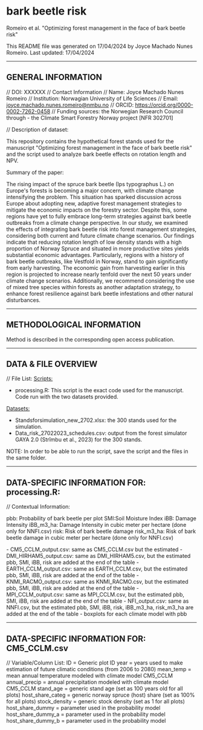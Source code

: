 # bark beetle risk

Romeiro et al. "Optimizing forest management in the face of bark beetle risk"

This README file was generated on 17/04/2024 by Joyce Machado Nunes Romeiro.
Last updated: 17/04/2024


-------------------
GENERAL INFORMATION
-------------------

// DOI: XXXXXX
// Contact Information
     // Name: Joyce Machado Nunes Romeiro
     // Institution: Norwagian University of Life Sciences
     // Email: joyce.machado.nunes.romeiro@nmbu.no
     // ORCID: https://orcid.org/0000-0002-7262-0458
// Funding sources: the Norwegian Research Council through - the Climate Smart Forestry Norway project [NFR 302701]

// Description of dataset: 

This repository contains the hypothetical forest stands used for the manuscript "Optimizing forest management in the face of bark beetle risk" and the script used to analyze bark beetle effects on rotation length and NPV.

Summary of the paper:

The rising impact of the spruce bark beetle (Ips typographus L.) on Europe's forests is becoming a major concern, with climate change intensifying the problem. This situation has sparked discussion across Europe about adopting new, adaptive forest management strategies to mitigate the economic impacts on the forestry sector. Despite this, some regions have yet to fully embrace long-term strategies against bark beetle outbreaks from a climate change perspective. In our study, we examined the effects of integrating bark beetle risk into forest management strategies, considering both current and future climate change scenarios. Our findings indicate that reducing rotation length of low density stands with a high proportion of Norway Spruce and situated in more productive sites yields substantial economic advantages. Particularly, regions with a history of bark beetle outbreaks, like Vestfold in Norway, stand to gain significantly from early harvesting. The economic gain from harvesting earlier in this region is projected to increase nearly tenfold over the next 50 years under climate change scenarios. Additionally, we recommend considering the use of mixed tree species within forests as another adaptation strategy, to enhance forest resilience against bark beetle infestations and other natural disturbances.

--------------------------
METHODOLOGICAL INFORMATION
--------------------------

Method is described in the corresponding open access publication.

--------------------
DATA & FILE OVERVIEW
--------------------
// File List: 
<Scripts:>

- processing.R: This script is the exact code used for the manuscript. Code run with the two datasets provided.
				
<Datasets:>

- Standsforsimulation_new_2702.xlsx: the 300 stands used for the simulation. 
- Data_risk_27022023_schedules.csv: output from the forest simulator GAYA 2.0 (Strîmbu et al., 2023) for the 300 stands.

NOTE: In order to be able to run the script, save the script and the files in the same folder.

--------------------------------------------------------
DATA-SPECIFIC INFORMATION FOR: processing.R:
--------------------------------------------------------
// Contextual Information:
<The script will estimate:>

pbb: Probability of bark beetle per plot
SMI:Soil Moisture Index
iBB: Damage Intensity
iBB_m3_ha: Damage Intensity in cubic meter per hectare (done only for NNFI.csv)
risk: Risk of bark beetle damage
risk_m3_ha: Risk of bark beetle damage in cubic meter per hectare (done only for NNFI.csv)


<The script will generate the following outputs:>
- CM5_CCLM_output.csv: same as CM5_CCLM.csv but the estimated 
- DMI_HIRHAM5_output.csv: same as DMI_HIRHAM5.csv, but the estimated pbb, SMI, iBB, risk are added at the end of the table
- EARTH_CCLM_output.csv: same as EARTH_CCLM.csv, but the estimated pbb, SMI, iBB, risk are added at the end of the table
- KNMI_RACMO_output.csv: same as KNMI_RACMO.csv, but the estimated pbb, SMI, iBB, risk are added at the end of the table
- MPI_CCLM_output.csv: same as MPI_CCLM.csv, but the estimated pbb, SMI, iBB, risk are added at the end of the table
- NFI_output.csv: same as NNFI.csv, but the estimated pbb, SMI, iBB, risk, iBB_m3_ha, risk_m3_ha are added at the end of the table
- boxplots for each climate model with pbb

-----------------------------------------
DATA-SPECIFIC INFORMATION FOR: CM5_CCLM.csv
-----------------------------------------
// Variable/Column List: 
ID = Generic plot ID
year = years used to make estimation of future climatic conditions (from 2006 to 2080) 
mean_temp = mean annual temperature modeled with climate model CM5_CCLM
annual_precip = annual precipitation modeled with climate model CM5_CCLM
stand_age = generic stand age (set as 100 years old for all plots)
host_share_categ = generic norway spruce (host) share (set as 100% for all plots)
stock_density = generic stock density (set as 1 for all plots)
host_share_dummy = parameter used in the probability model
host_share_dummy_a = parameter used in the probability model
host_share_dummy_b = parameter used in the probability model
